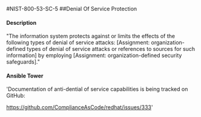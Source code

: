 #NIST-800-53-SC-5
##Denial Of Service Protection
#### Description
"The information system protects against or limits the effects of the following types of denial of service attacks: [Assignment: organization-defined types of denial of service attacks or references to sources for such information] by employing [Assignment: organization-defined security safeguards]."
#### Ansible Tower
'Documentation of anti-dential of service capabilities is being
tracked on GitHub:

https://github.com/ComplianceAsCode/redhat/issues/333'

